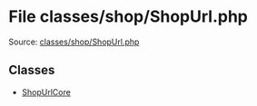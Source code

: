 File classes/shop/ShopUrl.php
=========

Source: [classes/shop/ShopUrl.php](https://github.com/PrestaShop/PrestaShop/blob/1.5.3.1/classes/shop/ShopUrl.php)


Classes
-------

* [ShopUrlCore](class.ShopUrlCore.md)

